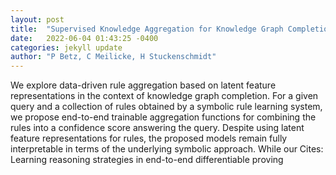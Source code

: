 ```yaml
---
layout: post
title:  "Supervised Knowledge Aggregation for Knowledge Graph Completion"
date:   2022-06-04 01:43:25 -0400
categories: jekyll update
author: "P Betz, C Meilicke, H Stuckenschmidt"
---
```

We explore data-driven rule aggregation based on latent feature representations in the context of knowledge graph completion. For a given query and a collection of rules obtained by a symbolic rule learning system, we propose end-to-end trainable aggregation functions for combining the rules into a confidence score answering the query. Despite using latent feature representations for rules, the proposed models remain fully interpretable in terms of the underlying symbolic approach. While our  Cites: Learning reasoning strategies in end-to-end differentiable proving